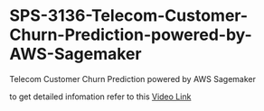 # SPS-3136-Telecom-Customer-Churn-Prediction-powered-by-AWS-Sagemaker
Telecom Customer Churn Prediction powered by AWS Sagemaker


to get detailed infomation refer to this <a href="https://drive.google.com/file/d/14cSFl6ta8hu2O63FKHy4HQonoJ2l2kCD/view?usp=sharing"> Video Link</a>

